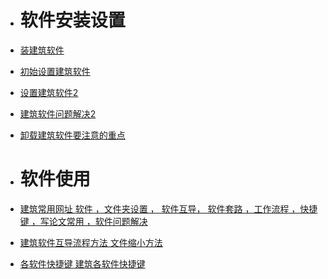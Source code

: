 - # 软件安装设置
- [装建筑软件](装建筑软件.md)
- [初始设置建筑软件](初始设置建筑软件.md)
- [设置建筑软件2](设置建筑软件2.md)
- [建筑软件问题解决2](建筑软件问题解决2.md)
- [卸载建筑软件要注意的重点](卸载建筑软件要注意的重点.md)

- # 软件使用
- [建筑常用网址  软件 ，文件夹设置 ， 软件互导， 软件套路 ，工作流程 ，快捷键 ，写论文常用 ，软件问题解决](建筑常用网址%20%20软件%20，文件夹设置%20，%20软件互导，%20软件套路%20，工作流程%20，快捷键%20，写论文常用%20，软件问题解决.md)
-  [建筑软件互导流程方法 文件缩小方法](建筑软件互导流程方法%20文件缩小方法.md)
- [各软件快捷键 建筑各软件快捷键](各软件快捷键%20建筑各软件快捷键.md)